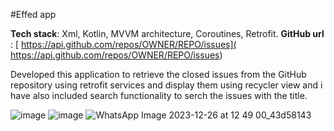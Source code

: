 #Effed app

**Tech stack**: Xml, Kotlin, MVVM architecture, Coroutines, Retrofit.
**GitHub url** :   [  https://api.github.com/repos/OWNER/REPO/issues](  https://api.github.com/repos/OWNER/REPO/issues)

Developed this application to retrieve the closed issues from the GitHub repository using retrofit services and display them using 
recycler view and i have also included search functionality to serch the issues with the title.


![image](https://github.com/Pavan3avn/Efeed/assets/109913778/55393484-278f-44ff-979f-5ef628657ff1)
![image](https://github.com/Pavan3avn/Efeed/assets/109913778/8d3f7647-5264-46cc-a275-dfe58446ca99)
![WhatsApp Image 2023-12-26 at 12 49 00_43d58143](https://github.com/Pavan3avn/Efeed/assets/109913778/68bd5de1-8599-404e-a84d-b5766f273219)
